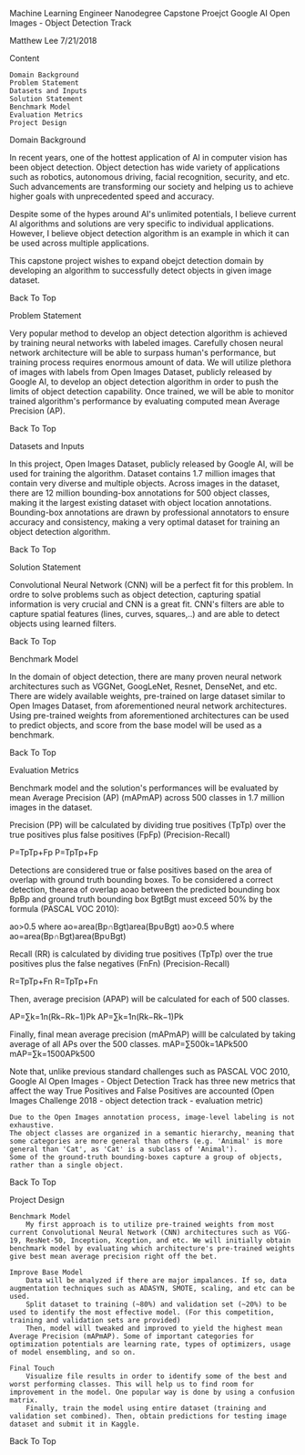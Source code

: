 Machine Learning Engineer Nanodegree Capstone Proejct
Google AI Open Images - Object Detection Track

Matthew Lee
7/21/2018

Content

    Domain Background
    Problem Statement
    Datasets and Inputs
    Solution Statement
    Benchmark Model
    Evaluation Metrics
    Project Design

Domain Background

In recent years, one of the hottest application of AI in computer vision has been object detection. Object detection has wide variety of applications such as robotics, autonomous driving, facial recognition, security, and etc. Such advancements are transforming our society and helping us to achieve higher goals with unprecedented speed and accuracy.

Despite some of the hypes around AI's unlimited potentials, I believe current AI algorithms and solutions are very specific to individual applications. However, I believe object detection algorithm is an example in which it can be used across multiple applications.

This capstone project wishes to expand obejct detection domain by developing an algorithm to successfully detect objects in given image dataset.


Back To Top

Problem Statement

Very popular method to develop an object detection algorithm is achieved by training neural networks with labeled images. Carefully chosen neural network architecture will be able to surpass human's performance, but training process requires enormous amount of data. We will utilize plethora of images with labels from Open Images Dataset, publicly released by Google AI, to develop an object detection algorithm in order to push the limits of object detection capability. Once trained, we will be able to monitor trained algorithm's performance by evaluating computed mean Average Precision (AP).


Back To Top

Datasets and Inputs

In this project, Open Images Dataset, publicly released by Google AI, will be used for training the algorithm. Dataset contains 1.7 million images that contain very diverse and multiple objects. Across images in the dataset, there are 12 million bounding-box annotations for 500 object classes, making it the largest existing dataset with object location annotations. Bounding-box annotations are drawn by professional annotators to ensure accuracy and consistency, making a very optimal dataset for training an object detection algorithm.


Back To Top

Solution Statement

Convolutional Neural Network (CNN) will be a perfect fit for this problem. In ordre to solve problems such as object detection, capturing spatial information is very crucial and CNN is a great fit. CNN's filters are able to capture spatial features (lines, curves, squares,..) and are able to detect objects using learned filters.


Back To Top

Benchmark Model

In the domain of object detection, there are many proven neural network architectures such as VGGNet, GoogLeNet, Resnet, DenseNet, and etc. There are widely available weights, pre-trained on large dataset similar to Open Images Dataset, from aforementioned neural network architectures. Using pre-trained weights from aforementioned architectures can be used to predict objects, and score from the base model will be used as a benchmark.


Back To Top

Evaluation Metrics

Benchmark model and the solution's performances will be evaluated by mean Average Precision (AP) (mAPmAP) across 500 classes in 1.7 million images in the dataset.

Precision (PP) will be calculated by dividing true positives (TpTp) over the true positives plus false positives (FpFp) (Precision-Recall)

P=TpTp+Fp
P=TpTp+Fp

Detections are considered true or false positives based on the area of overlap with ground truth bounding boxes. To be considered a correct detection, thearea of overlap aoao between the predicted bounding box BpBp and ground truth bounding box BgtBgt must exceed 50% by the formula (PASCAL VOC 2010):

ao>0.5 where ao=area(Bp∩Bgt)area(Bp∪Bgt)
ao>0.5 where ao=area(Bp∩Bgt)area(Bp∪Bgt)

Recall (RR) is calculated by dividing true positives (TpTp) over the true positives plus the false negatives (FnFn) (Precision-Recall)

R=TpTp+Fn
R=TpTp+Fn

Then, average precision (APAP) will be calculated for each of 500 classes.

AP=∑k=1n(Rk−Rk−1)Pk
AP=∑k=1n(Rk−Rk−1)Pk

Finally, final mean average precision (mAPmAP) willl be calculated by taking average of all APs over the 500 classes.
mAP=∑500k=1APk500
mAP=∑k=1500APk500

Note that, unlike previous standard challenges such as PASCAL VOC 2010, Google AI Open Images - Object Detection Track has three new metrics that affect the way True Positives and False Positives are accounted (Open Images Challenge 2018 - object detection track - evaluation metric)

    Due to the Open Images annotation process, image-level labeling is not exhaustive.
    The object classes are organized in a semantic hierarchy, meaning that some categories are more general than others (e.g. 'Animal' is more general than 'Cat', as 'Cat' is a subclass of 'Animal').
    Some of the ground-truth bounding-boxes capture a group of objects, rather than a single object.


Back To Top

Project Design

    Benchmark Model
        My first approach is to utilize pre-trained weights from most current Convolutional Neural Network (CNN) architectures such as VGG-19, ResNet-50, Inception, Xception, and etc. We will initially obtain benchmark model by evaluating which architecture's pre-trained weights give best mean average precision right off the bet.

    Improve Base Model
        Data will be analyzed if there are major impalances. If so, data augmentation techniques such as ADASYN, SMOTE, scaling, and etc can be used.
        Split dataset to training (~80%) and validation set (~20%) to be used to identify the most effective model. (For this competition, training and validation sets are provided)
        Then, model will tweaked and improved to yield the highest mean Average Precision (mAPmAP). Some of important categories for optimization potentials are learning rate, types of optimizers, usage of model ensembling, and so on.

    Final Touch
        Visualize file results in order to identify some of the best and worst performing classes. This will help us to find room for improvement in the model. One popular way is done by using a confusion matrix.
        Finally, train the model using entire dataset (training and validation set combined). Then, obtain predictions for testing image dataset and submit it in Kaggle.



Back To Top
